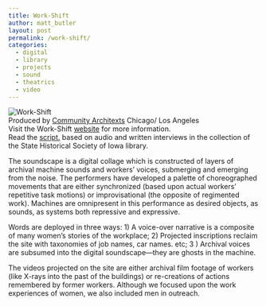 ```yaml
---
title: Work-Shift
author: matt_butler
layout: post
permalink: /work-shift/
categories:
  - digital
  - library
  - projects
  - sound
  - theatrics
  - video
---
```

![Work-Shift][1]  
Produced by [Community Architexts][2] Chicago/ Los Angeles  
Visit the Work-Shift [website][3] for more information.  
Read the [script.][4] based on audio and written interviews in the collection of the State Historical Society of Iowa library.

The soundscape is a digital collage which is constructed of layers of archival machine sounds and workers&#8217; voices, submerging and emerging from the noise. The performers have developed a palette of choreographed movements that are either synchronized (based upon actual workers&#8217; repetitive task motions) or improvisational (the opposite of regimented work). Machines are omnipresent in this performance as desired objects, as sounds, as systems both repressive and expressive.

Words are deployed in three ways: 1) A voice-over narrative is a composite of many women&#8217;s stories of the workplace; 2) Projected inscriptions reclaim the site with taxonomies of job names, car names. etc; 3 ) Archival voices are subsumed into the digital soundscape—they are ghosts in the machine.

The videos projected on the site are either archival film footage of workers (like X-rays into the past of the buildings) or re-creations of actions remembered by former workers. Although we focused upon the work experiences of women, we also included men in outreach.

 [1]: http://www.mbutler.org/images/workshift.jpg
 [2]: http://www.communityarchitexts.com/
 [3]: http://www.work-shift.com
 [4]: http://www.mbutler.org/workshift_script.pdf